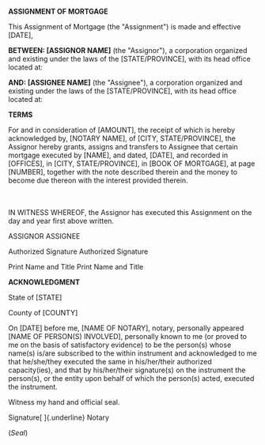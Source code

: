 **ASSIGNMENT OF MORTGAGE**

This Assignment of Mortgage (the "Assignment") is made and effective
\[DATE\],

**BETWEEN: \[ASSIGNOR NAME\]** (the \"Assignor\"), a corporation
organized and existing under the laws of the \[STATE/PROVINCE\], with
its head office located at:

**AND: \[ASSIGNEE NAME\]** (the \"Assignee\"), a corporation organized
and existing under the laws of the \[STATE/PROVINCE\], with its head
office located at:

**TERMS**

For and in consideration of \[AMOUNT\], the receipt of which is hereby
acknowledged by, \[NOTARY NAME\], of \[CITY, STATE/PROVINCE\], the
Assignor hereby grants, assigns and transfers to Assignee that certain
mortgage executed by \[NAME\], and dated, \[DATE\], and recorded in
\[OFFICES\], in \[CITY, STATE/PROVINCE\], in \[BOOK OF MORTGAGE\], at
page \[NUMBER\], together with the note described therein and the money
to become due thereon with the interest provided therein.

\
\
IN WITNESS WHEREOF, the Assignor has executed this Assignment on the day
and year first above written.

ASSIGNOR ASSIGNEE

Authorized Signature Authorized Signature

Print Name and Title Print Name and Title

**ACKNOWLEDGMENT**

State of \[STATE\]

County of \[COUNTY\]

On \[DATE\] before me, \[NAME OF NOTARY\], notary, personally appeared
\[NAME OF PERSON(S) INVOLVED\], personally known to me (or proved to me
on the basis of satisfactory evidence) to be the person(s) whose name(s)
is/are subscribed to the within instrument and acknowledged to me that
he/she/they executed the same in his/her/their authorized capacity(ies),
and that by his/her/their signature(s) on the instrument the person(s),
or the entity upon behalf of which the person(s) acted, executed the
instrument.

Witness my hand and official seal.

Signature[ ]{.underline} Notary

(*Seal*)
